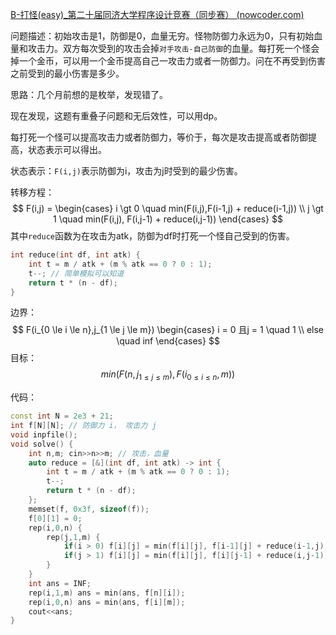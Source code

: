 [B-打怪(easy)_第二十届同济大学程序设计竞赛（同步赛） (nowcoder.com)](https://ac.nowcoder.com/acm/contest/59248/B)

问题描述：初始攻击是1，防御是0，血量无穷。怪物防御力永远为0，只有初始血量和攻击力。双方每次受到的攻击会掉`对手攻击-自己防御`的血量。每打死一个怪会掉一个金币，可以用一个金币提高自己一攻击力或者一防御力。问在不再受到伤害之前受到的最小伤害是多少。

思路：几个月前想的是枚举，发现错了。

现在发现，这题有重叠子问题和无后效性，可以用dp。

每打死一个怪可以提高攻击力或者防御力，等价于，每次是攻击提高或者防御提高，状态表示可以得出。

状态表示：`F(i,j)`表示防御为i，攻击为j时受到的最少伤害。

转移方程：
$$
F(i,j) = \begin{cases}
i \gt 0 \quad min(F(i,j),F(i-1,j) + reduce(i-1,j)) \\
j \gt 1 \quad min(F(i,j), F(i,j-1) + reduce(i,j-1))
\end{cases}
$$
其中`reduce`函数为在攻击为atk，防御为df时打死一个怪自己受到的伤害。

```cpp
int reduce(int df, int atk) {
	int t = m / atk + (m % atk == 0 ? 0 : 1);
	t--; // 简单模拟可以知道
	return t * (n - df);
}
```

边界：
$$
F(i_{0 \le i \le n},j_{1 \le j \le m}) \begin{cases}
i =  0 且j = 1 \quad 1 \\
else \quad inf
\end{cases}
$$
目标：
$$
min(F(n,j_{1 \le j \le m}), F(i_{0 \le i \le n},m))
$$


代码：

```cpp
const int N = 2e3 + 21;
int f[N][N]; // 防御力 i， 攻击力 j
void inpfile();
void solve() {
    int n,m; cin>>n>>m; // 攻击，血量
    auto reduce = [&](int df, int atk) -> int {
        int t = m / atk + (m % atk == 0 ? 0 : 1);
        t--;
        return t * (n - df);
    };
    memset(f, 0x3f, sizeof(f));
    f[0][1] = 0;
    rep(i,0,n) {
        rep(j,1,m) {
            if(i > 0) f[i][j] = min(f[i][j], f[i-1][j] + reduce(i-1,j));
            if(j > 1) f[i][j] = min(f[i][j], f[i][j-1] + reduce(i,j-1));
        }
    }
    int ans = INF;
    rep(i,1,m) ans = min(ans, f[n][i]);
    rep(i,0,n) ans = min(ans, f[i][m]);
    cout<<ans;
}
```

